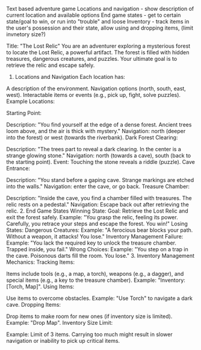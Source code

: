 Text based adventure game
Locations and navigation - show description of current location and available options
End game states - get to certain state/goal to win, or run into "trouble" and loose
Inventory - track items in the user's possession and their state, allow using and dropping items, (limit invnetory size?)

Title: "The Lost Relic"
You are an adventurer exploring a mysterious forest to locate the Lost Relic, a powerful artifact. The forest is filled with hidden treasures, dangerous creatures, and puzzles. Your ultimate goal is to retrieve the relic and escape safely.

1. Locations and Navigation
Each location has:

A description of the environment.
Navigation options (north, south, east, west).
Interactable items or events (e.g., pick up, fight, solve puzzles).
Example Locations:

Starting Point:

Description: "You find yourself at the edge of a dense forest. Ancient trees loom above, and the air is thick with mystery."
Navigation: north (deeper into the forest) or west (towards the riverbank).
Dark Forest Clearing:

Description: "The trees part to reveal a dark clearing. In the center is a strange glowing stone."
Navigation: north (towards a cave), south (back to the starting point).
Event: Touching the stone reveals a riddle (puzzle).
Cave Entrance:

Description: "You stand before a gaping cave. Strange markings are etched into the walls."
Navigation: enter the cave, or go back.
Treasure Chamber:

Description: "Inside the cave, you find a chamber filled with treasures. The relic rests on a pedestal."
Navigation: Escape back out after retrieving the relic.
2. End Game States
Winning State:
Goal: Retrieve the Lost Relic and exit the forest safely.
Example: "You grasp the relic, feeling its power. Carefully, you retrace your steps and escape the forest. You win!"
Losing States:
Dangerous Creatures:
Example: "A ferocious bear blocks your path. Without a weapon, it attacks! You lose."
Inventory Management Failure:
Example: "You lack the required key to unlock the treasure chamber. Trapped inside, you fail."
Wrong Choices:
Example: "You step on a trap in the cave. Poisonous darts fill the room. You lose."
3. Inventory Management
Mechanics:
Tracking Items:

Items include tools (e.g., a map, a torch), weapons (e.g., a dagger), and special items (e.g., a key to the treasure chamber).
Example: "Inventory: [Torch, Map]".
Using Items:

Use items to overcome obstacles.
Example: "Use Torch" to navigate a dark cave.
Dropping Items:

Drop items to make room for new ones (if inventory size is limited).
Example: "Drop Map".
Inventory Size Limit:

Example: Limit of 3 items. Carrying too much might result in slower navigation or inability to pick up critical items.


